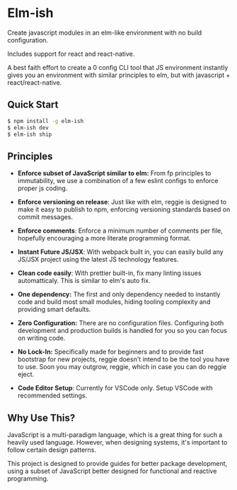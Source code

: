 # Elm-ish

Create javascript modules in an elm-like environment with no build configuration.

Includes support for react and react-native.

A best faith effort to create a 0 config CLI tool that JS environment instantly gives you an environment with similar principles to elm, but with javascript + react/react-native.

## Quick Start

```sh
$ npm install -g elm-ish
$ elm-ish dev
$ elm-ish ship
```

## Principles

* **Enforce subset of JavaScript similar to elm:** From fp principles to immutability, we use a combination of a few eslint configs to enforce proper js coding.

* **Enforce versioning on release**: Just like with elm, reggie is designed to make it easy to publish to npm, enforcing versioning standards based on commit messages.

* **Enforce comments**: Enforce a minimum number of comments per file, hopefully encouraging a more literate programming format.

* **Instant Future JS/JSX**: With webpack built in, you can easily build any JS/JSX project using the latest JS technology features.

* **Clean code easily**: With prettier built-in, fix many linting issues automatticaly. This is similar to elm's auto fix.

* **One dependency:** The first and only dependency needed to instantly code and build most small modules, hiding tooling complexity and providing smart defaults.

* **Zero Configuration:** There are no configuration files. Configuring both development and production builds is handled for you so you can focus on writing code.

* **No Lock-In:** Specifically made for beginners and to provide fast bootstrap for new projects, reggie doesn't intend to be the tool you have to use. Soon you may outgrow, reggie, which in case you can do reggie eject.

* **Code Editor Setup**: Currently for VSCode only. Setup VSCode with recommended settings.

## Why Use This?

JavaScript is a multi-paradigm language, which is a great thing for such a heavily used language. However, when designing systems, it's important to follow certain design patterns.

This project is designed to provide guides for better package development, using a subset of JavaScript better designed for functional and reactive programming.
